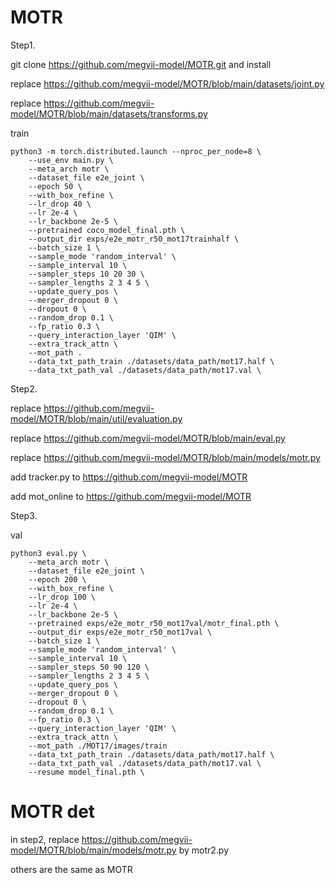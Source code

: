 # MOTR

Step1.  

git clone https://github.com/megvii-model/MOTR.git and install

replace https://github.com/megvii-model/MOTR/blob/main/datasets/joint.py

replace https://github.com/megvii-model/MOTR/blob/main/datasets/transforms.py


train

```
python3 -m torch.distributed.launch --nproc_per_node=8 \
    --use_env main.py \
    --meta_arch motr \
    --dataset_file e2e_joint \
    --epoch 50 \
    --with_box_refine \
    --lr_drop 40 \
    --lr 2e-4 \
    --lr_backbone 2e-5 \
    --pretrained coco_model_final.pth \
    --output_dir exps/e2e_motr_r50_mot17trainhalf \
    --batch_size 1 \
    --sample_mode 'random_interval' \
    --sample_interval 10 \
    --sampler_steps 10 20 30 \
    --sampler_lengths 2 3 4 5 \
    --update_query_pos \
    --merger_dropout 0 \
    --dropout 0 \
    --random_drop 0.1 \
    --fp_ratio 0.3 \
    --query_interaction_layer 'QIM' \
    --extra_track_attn \
    --mot_path .
    --data_txt_path_train ./datasets/data_path/mot17.half \
    --data_txt_path_val ./datasets/data_path/mot17.val \
```


Step2. 
   
replace https://github.com/megvii-model/MOTR/blob/main/util/evaluation.py

replace https://github.com/megvii-model/MOTR/blob/main/eval.py

replace https://github.com/megvii-model/MOTR/blob/main/models/motr.py

add tracker.py to https://github.com/megvii-model/MOTR

add mot_online to https://github.com/megvii-model/MOTR


Step3. 


val

```
python3 eval.py \
    --meta_arch motr \
    --dataset_file e2e_joint \
    --epoch 200 \
    --with_box_refine \
    --lr_drop 100 \
    --lr 2e-4 \
    --lr_backbone 2e-5 \
    --pretrained exps/e2e_motr_r50_mot17val/motr_final.pth \
    --output_dir exps/e2e_motr_r50_mot17val \
    --batch_size 1 \
    --sample_mode 'random_interval' \
    --sample_interval 10 \
    --sampler_steps 50 90 120 \
    --sampler_lengths 2 3 4 5 \
    --update_query_pos \
    --merger_dropout 0 \
    --dropout 0 \
    --random_drop 0.1 \
    --fp_ratio 0.3 \
    --query_interaction_layer 'QIM' \
    --extra_track_attn \
    --mot_path ./MOT17/images/train
    --data_txt_path_train ./datasets/data_path/mot17.half \
    --data_txt_path_val ./datasets/data_path/mot17.val \
    --resume model_final.pth \
```



# MOTR det

in step2, replace https://github.com/megvii-model/MOTR/blob/main/models/motr.py by motr2.py 

others are the same as MOTR
